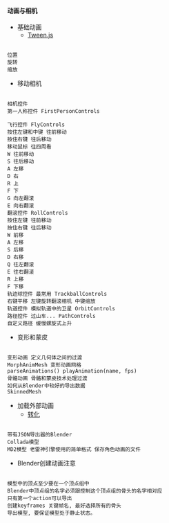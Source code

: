 #### **动画与相机**
* 基础动画
	* [Tween.js](https://github.com/sole/tween.js/)
	
```

位置
旋转
缩放
```


* 移动相机

```

相机控件
第一人称控件 FirstPersonControls

飞行控件 FlyControls
按住左键和中键 往前移动
按住右键 往后移动
移动鼠标 往四周看
W 往前移动
S 往后移动
A 左移
D 右
R 上
F 下
G 向左翻滚
E 向右翻滚
翻滚控件 RollControls
按住左键 往前移动
按住右键 往后移动
W 前移
A 左移
S 后移
D 右移
Q 往左翻滚
E 往右翻滚
R 上移
F 下移
轨迹球控件 最常用 TrackballControls
右键平移 左键旋转翻滚相机 中键缩放
轨道控件 模拟轨道中的卫星 OrbitControls
路径控件 过山车... PathControls
自定义路径 缓慢螺旋式上升
```


* 变形和蒙皮

```

变形动画 定义几何体之间的过渡
MorphAnimMesh 变形动画网格
parseAnimations() playAnimation(name, fps)
骨骼动画 骨骼和蒙皮技术处理过渡
如何从Blender中较好的导出数据
SkinnedMesh
```


* 加载外部动画
	+ [转化](http://oos.moxiecode.com/js_webgl/md2_converter/)
	
```

带有JSON导出器的Blender
Collada模型
MD2模型 老雷神引擎使用的简单格式 保存角色动画的文件
```


* Blender创建动画注意

```

模型中的顶点至少要在一个顶点组中
Blender中顶点组的名字必须跟控制这个顶点组的骨头的名字相对应
只有第一个action可以导出
创建keyframes 关键帧名, 最好选择所有的骨头
导出模型, 要保证模型处于静止状态。
```
